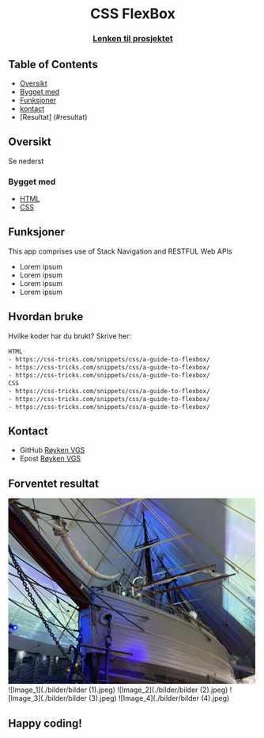 
<h1 align="center">CSS FlexBox</h1>
<div align="center">
  <h3>
    <a href="https://github.com/roykenvgs/jegvetikke">
      Lenken til prosjektet
    </a>
  </h3>
</div>

<!-- TABLE OF CONTENTS -->

## Table of Contents

- [Oversikt](#oversikt)
- [Bygget med](#bygget-med)
- [Funksjoner](#funksjoner)
- [kontact](#kontact)
- [Resultat] (#resultat)

<!-- OVERVIEW -->
## Oversikt
Se nederst

### Bygget med
- [HTML](https://www.w3schools.com/html/)
- [CSS](https://www.w3schools.com/css/default.asp)

## Funksjoner
This app comprises use of Stack Navigation and RESTFUL Web APIs
- Lorem ipsum 
- Lorem ipsum 
- Lorem ipsum 
- Lorem ipsum 

## Hvordan bruke
Hvilke koder har du brukt? Skrive her:

```
HTML 
- https://css-tricks.com/snippets/css/a-guide-to-flexbox/
- https://css-tricks.com/snippets/css/a-guide-to-flexbox/
- https://css-tricks.com/snippets/css/a-guide-to-flexbox/
CSS 
- https://css-tricks.com/snippets/css/a-guide-to-flexbox/
- https://css-tricks.com/snippets/css/a-guide-to-flexbox/
- https://css-tricks.com/snippets/css/a-guide-to-flexbox/

```

## Kontact
- GitHub [Røyken VGS](https://github.com/roykenvgs)
- Epost [Røyken VGS](mailto:test@gmail.com)

## Forventet resultat

<img src="./bilder/bilder (1).jpeg" alt="bildet1" width="500"/>
![Image_1](./bilder/bilder (1).jpeg)
![Image_2](./bilder/bilder (2).jpeg)
![Image_3](./bilder/bilder (3).jpeg)
![Image_4](./bilder/bilder (4).jpeg)


## Happy coding!